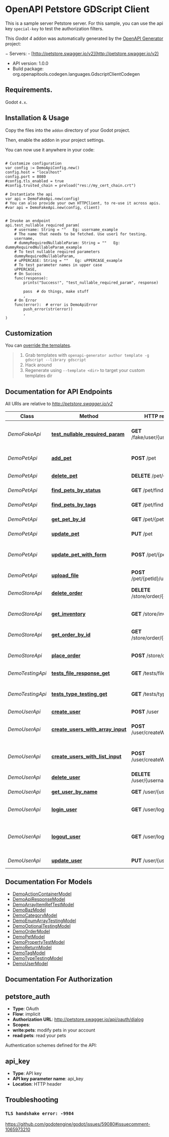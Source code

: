 # OpenAPI Petstore GDScript Client

This is a sample server Petstore server. For this sample, you can use the api key `special-key` to test the authorization filters.

This *Godot 4* addon was automatically generated by the [OpenAPI Generator](https://openapi-generator.tech) project:

− Servers:
    - [http://petstore.swagger.io/v2](http://petstore.swagger.io/v2)
- API version: 1.0.0
- Build package: org.openapitools.codegen.languages.GdscriptClientCodegen


## Requirements.

Godot `4.x`.


## Installation & Usage

Copy the files into the `addon` directory of your Godot project.

Then, enable the addon in your project settings.

You can now use it anywhere in your code:

```gdscript

# Customize configuration
var config := DemoApiConfig.new()
config.host = "localhost"
config.port = 8080
#config.tls_enabled = true
#config.trusted_chain = preload("res://my_cert_chain.crt")

# Instantiate the api
var api = DemoFakeApi.new(config)
# You can also provide your own HTTPClient, to re-use it across apis.
#var api = DemoFakeApi.new(config, client)


# Invoke an endpoint
api.test_nullable_required_param(
	# username: String = ""   Eg: username_example
	# The name that needs to be fetched. Use user1 for testing.
	username,
	# dummyRequiredNullableParam: String = ""   Eg: dummyRequiredNullableParam_example
	# To test nullable required parameters
	dummyRequiredNullableParam,
	# uPPERCASE: String = ""   Eg: uPPERCASE_example
	# To test parameter names in upper case
	uPPERCASE,
	# On Success
	func(response):
		prints("Success!", "test_nullable_required_param", response)
		
		pass  # do things, make stuff
		,
	# On Error
	func(error):  # error is DemoApiError
		push_error(str(error))
		,
)

```


## Customization

You can [override the templates](https://openapi-generator.tech/docs/templating/).

> 1. Grab templates with `openapi-generator author template -g gdscript --library gdscript`
> 2. Hack around
> 3. Regenerate using `--template <dir>` to target your custom templates dir


## Documentation for API Endpoints

All URIs are relative to *http://petstore.swagger.io/v2*

Class | Method | HTTP request | Description
------------ | ------------- | ------------- | -------------
*DemoFakeApi* | [**test_nullable_required_param**](apis/DemoFakeApi.md#test_nullable_required_param) | **GET** /fake/user/{username} | To test nullable required parameters
*DemoPetApi* | [**add_pet**](apis/DemoPetApi.md#add_pet) | **POST** /pet | Add a new pet to the store
*DemoPetApi* | [**delete_pet**](apis/DemoPetApi.md#delete_pet) | **DELETE** /pet/{petId} | Deletes a pet
*DemoPetApi* | [**find_pets_by_status**](apis/DemoPetApi.md#find_pets_by_status) | **GET** /pet/findByStatus | Finds Pets by status
*DemoPetApi* | [**find_pets_by_tags**](apis/DemoPetApi.md#find_pets_by_tags) | **GET** /pet/findByTags | Finds Pets by tags
*DemoPetApi* | [**get_pet_by_id**](apis/DemoPetApi.md#get_pet_by_id) | **GET** /pet/{petId} | Find pet by ID
*DemoPetApi* | [**update_pet**](apis/DemoPetApi.md#update_pet) | **PUT** /pet | Update an existing pet
*DemoPetApi* | [**update_pet_with_form**](apis/DemoPetApi.md#update_pet_with_form) | **POST** /pet/{petId} | Updates a pet in the store with form data
*DemoPetApi* | [**upload_file**](apis/DemoPetApi.md#upload_file) | **POST** /pet/{petId}/uploadImage | uploads an image
*DemoStoreApi* | [**delete_order**](apis/DemoStoreApi.md#delete_order) | **DELETE** /store/order/{orderId} | Delete purchase order by ID
*DemoStoreApi* | [**get_inventory**](apis/DemoStoreApi.md#get_inventory) | **GET** /store/inventory | Returns pet inventories by status
*DemoStoreApi* | [**get_order_by_id**](apis/DemoStoreApi.md#get_order_by_id) | **GET** /store/order/{orderId} | Find purchase order by ID
*DemoStoreApi* | [**place_order**](apis/DemoStoreApi.md#place_order) | **POST** /store/order | Place an order for a pet
*DemoTestingApi* | [**tests_file_response_get**](apis/DemoTestingApi.md#tests_file_response_get) | **GET** /tests/fileResponse | Returns an image file
*DemoTestingApi* | [**tests_type_testing_get**](apis/DemoTestingApi.md#tests_type_testing_get) | **GET** /tests/typeTesting | Route to test the TypeTesting schema
*DemoUserApi* | [**create_user**](apis/DemoUserApi.md#create_user) | **POST** /user | Create user
*DemoUserApi* | [**create_users_with_array_input**](apis/DemoUserApi.md#create_users_with_array_input) | **POST** /user/createWithArray | Creates list of users with given input array
*DemoUserApi* | [**create_users_with_list_input**](apis/DemoUserApi.md#create_users_with_list_input) | **POST** /user/createWithList | Creates list of users with given input array
*DemoUserApi* | [**delete_user**](apis/DemoUserApi.md#delete_user) | **DELETE** /user/{username} | Delete user
*DemoUserApi* | [**get_user_by_name**](apis/DemoUserApi.md#get_user_by_name) | **GET** /user/{username} | Get user by user name
*DemoUserApi* | [**login_user**](apis/DemoUserApi.md#login_user) | **GET** /user/login | Logs user into the system
*DemoUserApi* | [**logout_user**](apis/DemoUserApi.md#logout_user) | **GET** /user/logout | Logs out current logged in user session
*DemoUserApi* | [**update_user**](apis/DemoUserApi.md#update_user) | **PUT** /user/{username} | Updated user


## Documentation For Models

- [DemoActionContainerModel](models/DemoActionContainerModel.md)
- [DemoApiResponseModel](models/DemoApiResponseModel.md)
- [DemoArrayItemRefTestModel](models/DemoArrayItemRefTestModel.md)
- [DemoBazModel](models/DemoBazModel.md)
- [DemoCategoryModel](models/DemoCategoryModel.md)
- [DemoEnumArrayTestingModel](models/DemoEnumArrayTestingModel.md)
- [DemoOptionalTestingModel](models/DemoOptionalTestingModel.md)
- [DemoOrderModel](models/DemoOrderModel.md)
- [DemoPetModel](models/DemoPetModel.md)
- [DemoPropertyTestModel](models/DemoPropertyTestModel.md)
- [DemoReturnModel](models/DemoReturnModel.md)
- [DemoTagModel](models/DemoTagModel.md)
- [DemoTypeTestingModel](models/DemoTypeTestingModel.md)
- [DemoUserModel](models/DemoUserModel.md)


## Documentation For Authorization


## petstore_auth

- **Type**: OAuth
- **Flow**: implicit
- **Authorization URL**: http://petstore.swagger.io/api/oauth/dialog
- **Scopes**: 
 - **write:pets**: modify pets in your account
 - **read:pets**: read your pets

 Authentication schemes defined for the API:
## api_key

- **Type**: API key
- **API key parameter name**: api_key
- **Location**: HTTP header



## Troubleshooting

### `TLS handshake error: -9984`

https://github.com/godotengine/godot/issues/59080#issuecomment-1065973210

